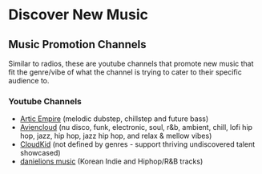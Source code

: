 # Discover New Music

## Music Promotion Channels
Similar to radios, these are youtube channels that promote new music that fit the genre/vibe of what the channel is trying to cater to their specific audience to.

### Youtube Channels
- [Artic Empire](https://www.youtube.com/channel/UCpEYMEafq3FsKCQXNliFY9A) (melodic dubstep, chillstep and future bass)
- [Aviencloud](https://www.youtube.com/channel/UCKioNqOX_kOCLcSIWPL_lxQ) (nu disco, funk, electronic, soul, r&b, ambient, chill, lofi hip hop, jazz, hip hop, jazz hip hop, and relax & mellow vibes)
- [CloudKid](https://www.youtube.com/channel/UCSa8IUd1uEjlREMa21I3ZPQ) (not defined by genres - support thriving undiscovered talent showcased)
- [danielions music](https://www.youtube.com/channel/UCoFvMg1ju9LUohIAA_0QuPw) (Korean Indie and Hiphop/R&B tracks)